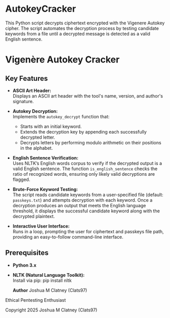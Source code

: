 # AutokeyCracker
This Python script decrypts ciphertext encrypted with the Vigenere Autokey cipher. The script automates the decryption process by testing candidate keywords from a file until a decrypted message is detected as a valid English sentence.

# Vigenère Autokey Cracker

## Key Features

- **ASCII Art Header:**  
  Displays an ASCII art header with the tool's name, version, and author's signature.

- **Autokey Decryption:**  
  Implements the `autokey_decrypt` function that:
  - Starts with an initial keyword.
  - Extends the decryption key by appending each successfully decrypted letter.
  - Decrypts letters by performing modulo arithmetic on their positions in the alphabet.

- **English Sentence Verification:**  
  Uses NLTK’s English words corpus to verify if the decrypted output is a valid English sentence. The function `is_english_sentence` checks the ratio of recognized words, ensuring only likely valid decryptions are flagged.

- **Brute-Force Keyword Testing:**  
  The script reads candidate keywords from a user-specified file (default: `passkeys.txt`) and attempts decryption with each keyword. Once a decryption produces an output that meets the English language threshold, it displays the successful candidate keyword along with the decrypted plaintext.

- **Interactive User Interface:**  
  Runs in a loop, prompting the user for ciphertext and passkeys file path, providing an easy-to-follow command-line interface.

## Prerequisites

- **Python 3.x**
- **NLTK (Natural Language Toolkit):**  
  Install via pip:
  pip install nltk

  **Author**
Joshua M Clatney (Clats97)

Ethical Pentesting Enthusiast

Copyright 2025 Joshua M Clatney (Clats97)
